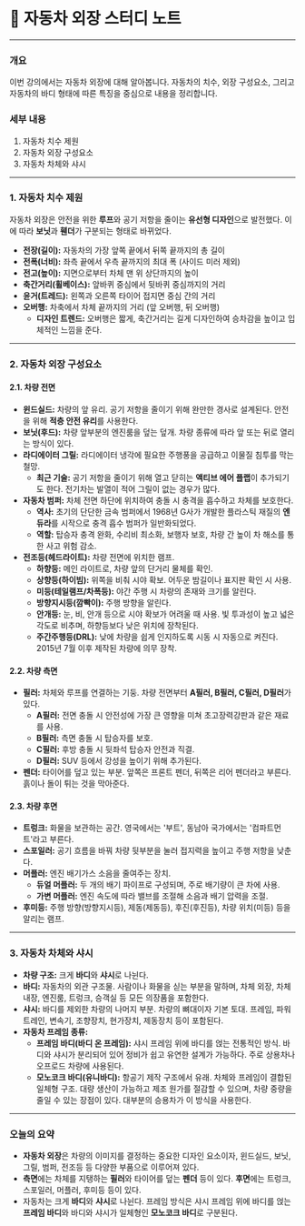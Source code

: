 # 📝 자동차 외장 스터디 노트

---

### **개요**

이번 강의에서는 자동차 외장에 대해 알아봅니다. 자동차의 치수, 외장 구성요소, 그리고 자동차의 바디 형태에 따른 특징을 중심으로 내용을 정리합니다.

### **세부 내용**

1.  자동차 치수 제원
2.  자동차 외장 구성요소
3.  자동차 차체와 샤시

---

### **1. 자동차 치수 제원**

자동차 외장은 안전을 위한 **루프**와 공기 저항을 줄이는 **유선형 디자인**으로 발전했다. 이에 따라 **보닛**과 **휀더**가 구분되는 형태로 바뀌었다.

* **전장(길이):** 자동차의 가장 앞쪽 끝에서 뒤쪽 끝까지의 총 길이
* **전폭(너비):** 좌측 끝에서 우측 끝까지의 최대 폭 (사이드 미러 제외)
* **전고(높이):** 지면으로부터 차체 맨 위 상단까지의 높이
* **축간거리(휠베이스):** 앞바퀴 중심에서 뒷바퀴 중심까지의 거리
* **윤거(트레드):** 왼쪽과 오른쪽 타이어 접지면 중심 간의 거리
* **오버행:** 차축에서 차체 끝까지의 거리 (앞 오버행, 뒤 오버행)
    * **디자인 트렌드:** 오버행은 짧게, 축간거리는 길게 디자인하여 승차감을 높이고 입체적인 느낌을 준다.

---

### **2. 자동차 외장 구성요소**

#### **2.1. 차량 전면**

* **윈드실드:** 차량의 앞 유리. 공기 저항을 줄이기 위해 완만한 경사로 설계된다. 안전을 위해 **적층 안전 유리**를 사용한다.
* **보닛(후드):** 차량 앞부분의 엔진룸을 덮는 덮개. 차량 종류에 따라 앞 또는 뒤로 열리는 방식이 있다.
* **라디에이터 그릴:** 라디에이터 냉각에 필요한 주행풍을 공급하고 이물질 침투를 막는 철망.
    * **최근 기술:** 공기 저항을 줄이기 위해 열고 닫히는 **액티브 에어 플랩**이 추가되기도 한다. 전기차는 발열이 적어 그릴이 없는 경우가 많다.
* **자동차 범퍼:** 차체 전면 하단에 위치하여 충돌 시 충격을 흡수하고 차체를 보호한다.
    * **역사:** 초기의 단단한 금속 범퍼에서 1968년 G사가 개발한 플라스틱 재질의 **엔듀라**를 시작으로 충격 흡수 범퍼가 일반화되었다.
    * **역할:** 탑승자 충격 완화, 수리비 최소화, 보행자 보호, 차량 간 높이 차 해소를 통한 사고 위험 감소.
* **전조등(헤드라이트):** 차량 전면에 위치한 램프.
    * **하향등:** 메인 라이트로, 차량 앞의 단거리 물체를 확인.
    * **상향등(하이빔):** 위쪽을 비춰 시야 확보. 어두운 밤길이나 표지판 확인 시 사용.
    * **미등(테일램프/차폭등):** 야간 주행 시 차량의 존재와 크기를 알린다.
    * **방향지시등(깜빡이):** 주행 방향을 알린다.
    * **안개등:** 눈, 비, 안개 등으로 시야 확보가 어려울 때 사용. 빛 투과성이 높고 넓은 각도로 비추며, 하향등보다 낮은 위치에 장착된다.
    * **주간주행등(DRL):** 낮에 차량을 쉽게 인지하도록 시동 시 자동으로 켜진다. 2015년 7월 이후 제작된 차량에 의무 장착.

#### **2.2. 차량 측면**

* **필러:** 차체와 루프를 연결하는 기둥. 차량 전면부터 **A필러, B필러, C필러, D필러**가 있다.
    * **A필러:** 전면 충돌 시 안전성에 가장 큰 영향을 미쳐 초고장력강판과 같은 재료를 사용.
    * **B필러:** 측면 충돌 시 탑승자를 보호.
    * **C필러:** 후방 충돌 시 뒷좌석 탑승자 안전과 직결.
    * **D필러:** SUV 등에서 강성을 높이기 위해 추가된다.
* **펜더:** 타이어를 덮고 있는 부분. 앞쪽은 프론트 펜더, 뒤쪽은 리어 펜더라고 부른다. 흙이나 돌이 튀는 것을 막아준다.

#### **2.3. 차량 후면**

* **트렁크:** 화물을 보관하는 공간. 영국에서는 '부트', 동남아 국가에서는 '컴파트먼트'라고 부른다.
* **스포일러:** 공기 흐름을 바꿔 차량 뒷부분을 눌러 접지력을 높이고 주행 저항을 낮춘다.
* **머플러:** 엔진 배기가스 소음을 줄여주는 장치.
    * **듀얼 머플러:** 두 개의 배기 파이프로 구성되며, 주로 배기량이 큰 차에 사용.
    * **가변 머플러:** 엔진 속도에 따라 밸브를 조절해 소음과 배기 압력을 조절.
* **후미등:** 주행 방향(방향지시등), 제동(제동등), 후진(후진등), 차량 위치(미등) 등을 알리는 램프.

---

### **3. 자동차 차체와 샤시**

* **차량 구조:** 크게 **바디**와 **샤시**로 나뉜다.
* **바디:** 자동차의 외관 구조물. 사람이나 화물을 싣는 부분을 말하며, 차체 외장, 차체 내장, 엔진룸, 트렁크, 승객실 등 모든 의장품을 포함한다.
* **샤시:** 바디를 제외한 차량의 나머지 부분. 차량의 뼈대이자 기본 토대. 프레임, 파워트레인, 변속기, 조향장치, 현가장치, 제동장치 등이 포함된다.
* **자동차 프레임 종류:**
    * **프레임 바디(바디 온 프레임):** 샤시 프레임 위에 바디를 얹는 전통적인 방식. 바디와 샤시가 분리되어 있어 정비가 쉽고 유연한 설계가 가능하다. 주로 상용차나 오프로드 차량에 사용된다.
    * **모노코크 바디(유니바디):** 항공기 제작 구조에서 유래. 차체와 프레임이 결합된 일체형 구조. 대량 생산이 가능하고 제조 원가를 절감할 수 있으며, 차량 중량을 줄일 수 있는 장점이 있다. 대부분의 승용차가 이 방식을 사용한다.

---

### **오늘의 요약**

* **자동차 외장**은 차량의 이미지를 결정하는 중요한 디자인 요소이자, 윈드실드, 보닛, 그릴, 범퍼, 전조등 등 다양한 부품으로 이루어져 있다.
* **측면**에는 차체를 지탱하는 **필러**와 타이어를 덮는 **펜더** 등이 있다. **후면**에는 트렁크, 스포일러, 머플러, 후미등 등이 있다.
* 자동차는 크게 **바디**와 **샤시**로 나뉜다. 프레임 방식은 샤시 프레임 위에 바디를 얹는 **프레임 바디**와 바디와 샤시가 일체형인 **모노코크 바디**로 구분된다.